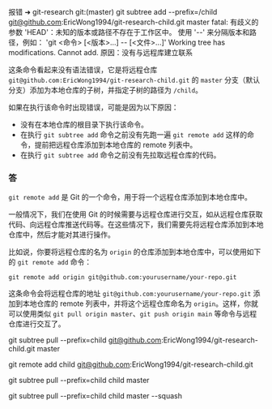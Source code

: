 报错
➜  git-research git:(master) git subtree add --prefix=/child git@github.com:EricWong1994/git-research-child.git master
fatal: 有歧义的参数 'HEAD'：未知的版本或路径不存在于工作区中。
使用 '--' 来分隔版本和路径，例如：
'git <命令> [<版本>...] -- [<文件>...]'
Working tree has modifications.  Cannot add.
原因：没有与远程库建立联系


这条命令看起来没有语法错误，它是将远程仓库 `git@github.com:EricWong1994/git-research-child.git` 的 `master` 分支（默认分支）添加为本地仓库的子树，并指定子树的路径为 `/child`。

如果在执行该命令时出现错误，可能是因为以下原因：

- 没有在本地仓库的根目录下执行该命令。
- 在执行 `git subtree add` 命令之前没有先跑一遍 `git remote add` 这样的命令，提前把远程仓库添加到本地仓库的 remote 列表中。
- 在执行 `git subtree add` 命令之前没有先拉取远程仓库的代码。


### 答
`git remote add` 是 Git 的一个命令，用于将一个远程仓库添加到本地仓库中。

一般情况下，我们在使用 Git 的时候需要与远程仓库进行交互，如从远程仓库获取代码、向远程仓库推送代码等。在这些情况下，我们需要先将远程仓库添加到本地仓库中，然后才能对其进行操作。

比如说，你要将远程仓库的名为 `origin` 的仓库添加到本地仓库中，可以使用如下的 `git remote add` 命令：

```
git remote add origin git@github.com:yourusername/your-repo.git
```

这条命令会将远程仓库的地址 `git@github.com:yourusername/your-repo.git` 添加到本地仓库的 remote 列表中，并将这个远程仓库命名为 `origin`。这样，你就可以使用类似 `git pull origin master`、`git push origin main` 等命令与远程仓库进行交互了。




git subtree pull --prefix=child git@github.com:EricWong1994/git-research-child.git master

git remote add child git@github.com:EricWong1994/git-research-child.git

git subtree pull --prefix=child child master

git subtree pull --prefix=child child master --squash